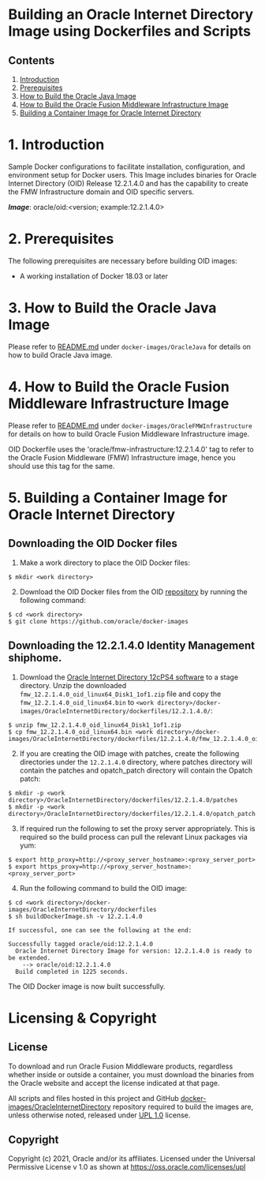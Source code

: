 Building an Oracle Internet Directory Image using Dockerfiles and Scripts
========================================================================

## Contents

1. [Introduction](#1-introduction)
2. [Prerequisites](#2-prerequisites)
3. [How to Build the Oracle Java Image](#3-how-to-build-the-oracle-java-image)
4. [How to Build the Oracle Fusion Middleware Infrastructure Image](#4-how-to-build-the-oracle-fusion-middleware-infrastructure-image)
5. [Building a Container Image for Oracle Internet Directory](#5-building-a-container-image-for-oracle-internet-directory)

# 1. Introduction
Sample Docker configurations to facilitate installation, configuration, and environment setup for Docker users. This Image includes binaries for Oracle Internet Directory (OID) Release 12.2.1.4.0 and has the capability to create the FMW Infrastructure domain and OID specific servers.

***Image***: oracle/oid:<version; example:12.2.1.4.0>

# 2. Prerequisites
The following prerequisites are necessary before building OID images:

* A working installation of Docker 18.03 or later

# 3. How to Build the Oracle Java Image

Please refer to [README.md](../../../OracleJava/README.md) under `docker-images/OracleJava` for details on how to build Oracle Java image.

# 4. How to Build the Oracle Fusion Middleware Infrastructure Image

Please refer to [README.md](../../../OracleFMWInfrastructure/README.md) under `docker-images/OracleFMWInfrastructure` for details on how to build Oracle Fusion Middleware Infrastructure image.

OID Dockerfile uses the 'oracle/fmw-infrastructure:12.2.1.4.0' tag to refer to the Oracle Fusion Middleware (FMW) Infrastructure image, hence you should use this tag for the same.

# 5. Building a Container Image for Oracle Internet Directory

## Downloading the OID Docker files

  1. Make a work directory to place the OID Docker files:

    $ mkdir <work directory>


  2. Download the OID Docker files from the OID [repository](https://github.com/oracle/docker-images) by running the following command:

    $ cd <work directory>
    $ git clone https://github.com/oracle/docker-images

## Downloading the 12.2.1.4.0 Identity Management shiphome.

  1. Download the [Oracle Internet Directory 12cPS4 software](https://www.oracle.com/in/security/identity-management/technologies/downloads/) to a stage directory. Unzip the downloaded `fmw_12.2.1.4.0_oid_linux64_Disk1_1of1.zip` file and copy the `fmw_12.2.1.4.0_oid_linux64.bin` to `<work directory>/docker-images/OracleInternetDirectory/dockerfiles/12.2.1.4.0/`:

    $ unzip fmw_12.2.1.4.0_oid_linux64_Disk1_1of1.zip
    $ cp fmw_12.2.1.4.0_oid_linux64.bin <work directory>/docker-images/OracleInternetDirectory/dockerfiles/12.2.1.4.0/fmw_12.2.1.4.0_oid_linux64.bin
  

  2. If you are creating the OID image with patches, create the following directories under the `12.2.1.4.0` directory, where patches directory will contain the patches and opatch_patch directory will contain the Opatch patch:

    $ mkdir -p <work directory>/OracleInternetDirectory/dockerfiles/12.2.1.4.0/patches
    $ mkdir -p <work directory>/OracleInternetDirectory/dockerfiles/12.2.1.4.0/opatch_patch

  3. If required run the following to set the proxy server appropriately. This is required so the build process can pull the relevant Linux packages via yum:

    $ export http_proxy=http://<proxy_server_hostname>:<proxy_server_port>
    $ export https_proxy=http://<proxy_server_hostname>:<proxy_server_port>

  4. Run the following command to build the OID image:

    $ cd <work directory>/docker-images/OracleInternetDirectory/dockerfiles
    $ sh buildDockerImage.sh -v 12.2.1.4.0

    If successful, one can see the following at the end:

    Successfully tagged oracle/oid:12.2.1.4.0
      Oracle Internet Directory Image for version: 12.2.1.4.0 is ready to be extended.
        --> oracle/oid:12.2.1.4.0
      Build completed in 1225 seconds.

   The OID Docker image is now built successfully.

# Licensing & Copyright

## License
To download and run Oracle Fusion Middleware products, regardless whether inside or outside a container, you must download the binaries from the Oracle website and accept the license indicated at that page.

All scripts and files hosted in this project and GitHub [docker-images/OracleInternetDirectory](./) repository required to build the images are, unless otherwise noted, released under [UPL 1.0](https://oss.oracle.com/licenses/upl/) license.

## Copyright
Copyright (c) 2021, Oracle and/or its affiliates.
Licensed under the Universal Permissive License v 1.0 as shown at https://oss.oracle.com/licenses/upl
